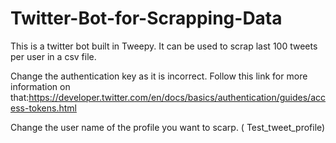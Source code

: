 # Twitter-Bot-for-Scrapping-Data
This is a twitter bot built in Tweepy. It can be used to scrap last 100 tweets per user in a csv file.

Change the authentication key as it is incorrect. 
Follow this link for more information on that:https://developer.twitter.com/en/docs/basics/authentication/guides/access-tokens.html

Change the user name of the profile you want to scarp. ( Test_tweet_profile)
